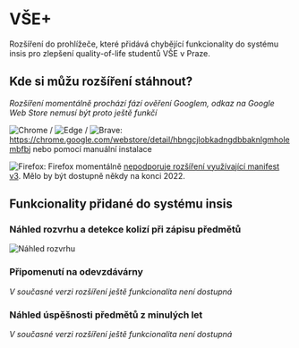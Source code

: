 # VŠE+

Rozšíření do prohlížeče, které přidává chybějící funkcionality do systému insis pro zlepšení quality-of-life studentů VŠE v Praze.

## Kde si můžu rozšíření stáhnout?

_Rozšíření momentálně prochází fází ověření Googlem, odkaz na Google Web Store nemusí být proto ještě funkčí_

![Chrome](https://user-images.githubusercontent.com/14146321/186453570-267bd437-27b9-4261-93c7-7c3ccc897bf2.png) /
![Edge](https://user-images.githubusercontent.com/14146321/186453728-9201339f-ab01-4d42-875e-227f6d146ac9.png) /
![Brave](https://user-images.githubusercontent.com/14146321/186453649-da1afdcf-0a76-43fd-9af4-d18b650443e2.png):
https://chrome.google.com/webstore/detail/hbngcjlobkadngdbbaknlgmholembfbj nebo pomocí manuální instalace

![Firefox](https://user-images.githubusercontent.com/14146321/186454150-fc38c86a-d6ca-4d85-a442-13de070c9064.png): Firefox momentálně [nepodporuje rozšíření využívající manifest v3](https://blog.mozilla.org/addons/2022/05/18/manifest-v3-in-firefox-recap-next-steps/). Mělo by být dostupně někdy na konci 2022.


## Funkcionality přidané do systému insis 

### Náhled rozvrhu a detekce kolizí při zápisu předmětů

![Náhled rozvrhu](https://user-images.githubusercontent.com/14146321/186440520-f1e7431a-7409-4abb-8842-f05c631b3171.png)

### Připomenutí na odevzdávárny

_V současné verzi rozšíření ještě funkcionalita není dostupná_

### Náhled úspěšnosti předmětů z minulých let

_V současné verzi rozšíření ještě funkcionalita není dostupná_
